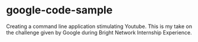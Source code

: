 # google-code-sample
Creating a command line application stimulating Youtube. This is my take on the challenge given by Google during Bright Network Internship Experience. 
